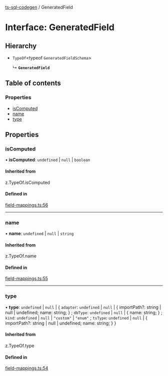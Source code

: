 [ts-sql-codegen](../README.md) / GeneratedField

# Interface: GeneratedField

## Hierarchy

- `TypeOf`<typeof `GeneratedFieldSchema`\>

  ↳ **`GeneratedField`**

## Table of contents

### Properties

- [isComputed](GeneratedField.md#iscomputed)
- [name](GeneratedField.md#name)
- [type](GeneratedField.md#type)

## Properties

### isComputed

• **isComputed**: `undefined` \| ``null`` \| `boolean`

#### Inherited from

z.TypeOf.isComputed

#### Defined in

[field-mappings.ts:56](https://github.com/lorefnon/ts-sql-codegen/blob/17dd361/src/field-mappings.ts#L56)

___

### name

• **name**: `undefined` \| ``null`` \| `string`

#### Inherited from

z.TypeOf.name

#### Defined in

[field-mappings.ts:55](https://github.com/lorefnon/ts-sql-codegen/blob/17dd361/src/field-mappings.ts#L55)

___

### type

• **type**: `undefined` \| ``null`` \| { `adapter`: `undefined` \| ``null`` \| { importPath?: string \| null \| undefined; name: string; } ; `dbType`: `undefined` \| ``null`` \| { name: string; } ; `kind`: `undefined` \| ``null`` \| ``"custom"`` \| ``"enum"`` ; `tsType`: `undefined` \| ``null`` \| { importPath?: string \| null \| undefined; name: string; }  }

#### Inherited from

z.TypeOf.type

#### Defined in

[field-mappings.ts:54](https://github.com/lorefnon/ts-sql-codegen/blob/17dd361/src/field-mappings.ts#L54)
